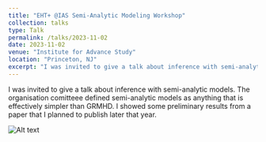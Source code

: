 ```yaml
---
title: "EHT+ @IAS Semi-Analytic Modeling Workshop"
collection: talks
type: Talk
permalink: /talks/2023-11-02
date: 2023-11-02
venue: "Institute for Advance Study"
location: "Princeton, NJ"
excerpt: "I was invited to give a talk about inference with semi-analytic models."
---
```


I was invited to give a talk about inference with semi-analytic models. The organisation comitteee defined semi-analytic models as anything that is effectively simpler than GRMHD.
I showed some preliminary results from a paper that I planned to publish later that year.

![Alt text](../images/IAS2023.png)